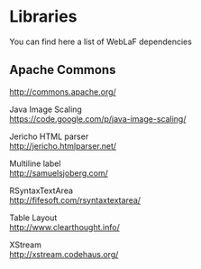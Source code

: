 Libraries
==========
You can find here a list of WebLaF dependencies

Apache Commons<br>
----------
http://commons.apache.org/

Java Image Scaling<br>
https://code.google.com/p/java-image-scaling/

Jericho HTML parser<br>
http://jericho.htmlparser.net/

Multiline label<br>
http://samuelsjoberg.com/

RSyntaxTextArea<br>
http://fifesoft.com/rsyntaxtextarea/

Table Layout<br>
http://www.clearthought.info/

XStream<br>
http://xstream.codehaus.org/
